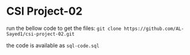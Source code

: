 # CSI Project-02

run the bellow code to get the files:
``` git clone https://github.com/AL-Sayed1/csi-project-02.git ```

the code is available as ```sql-code.sql```
